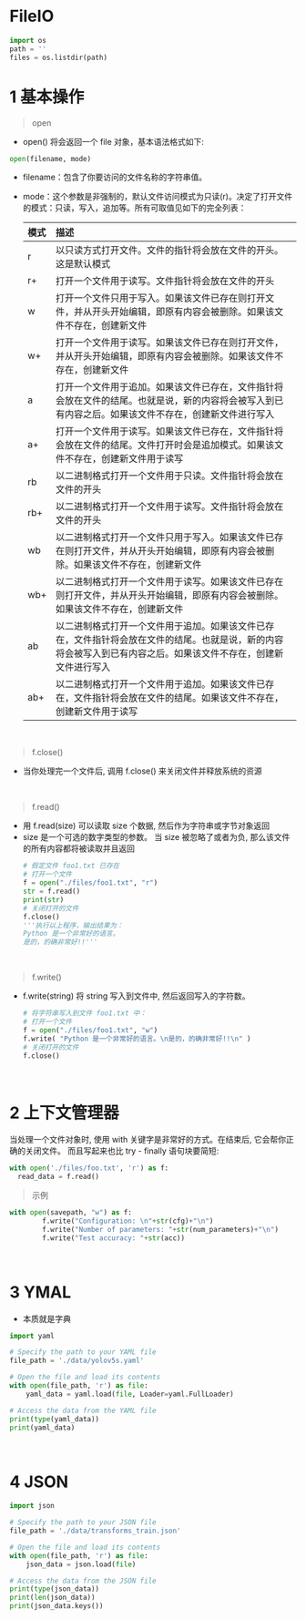 &emsp;
# FileIO

```py
import os
path = ''
files = os.listdir(path)
```


# 1 基本操作
>open
- open() 将会返回一个 file 对象，基本语法格式如下:
```python
open(filename, mode)
```
- filename：包含了你要访问的文件名称的字符串值。
- mode：这个参数是非强制的，默认文件访问模式为只读(r)。决定了打开文件的模式：只读，写入，追加等。所有可取值见如下的完全列表：


  模式	|描述
  :--|:--
  r	|以只读方式打开文件。文件的指针将会放在文件的开头。这是默认模式
  r+	|打开一个文件用于读写。文件指针将会放在文件的开头
  w	|打开一个文件只用于写入。如果该文件已存在则打开文件，并从开头开始编辑，即原有内容会被删除。如果该文件不存在，创建新文件
  w+	|打开一个文件用于读写。如果该文件已存在则打开文件，并从开头开始编辑，即原有内容会被删除。如果该文件不存在，创建新文件
  a	|打开一个文件用于追加。如果该文件已存在，文件指针将会放在文件的结尾。也就是说，新的内容将会被写入到已有内容之后。如果该文件不存在，创建新文件进行写入
  a+	|打开一个文件用于读写。如果该文件已存在，文件指针将会放在文件的结尾。文件打开时会是追加模式。如果该文件不存在，创建新文件用于读写
  rb	|以二进制格式打开一个文件用于只读。文件指针将会放在文件的开头
  rb+	|以二进制格式打开一个文件用于读写。文件指针将会放在文件的开头
  wb	|以二进制格式打开一个文件只用于写入。如果该文件已存在则打开文件，并从开头开始编辑，即原有内容会被删除。如果该文件不存在，创建新文件
  wb+	|以二进制格式打开一个文件用于读写。如果该文件已存在则打开文件，并从开头开始编辑，即原有内容会被删除。如果该文件不存在，创建新文件
  ab	|以二进制格式打开一个文件用于追加。如果该文件已存在，文件指针将会放在文件的结尾。也就是说，新的内容将会被写入到已有内容之后。如果该文件不存在，创建新文件进行写入
  ab+	|以二进制格式打开一个文件用于追加。如果该文件已存在，文件指针将会放在文件的结尾。如果该文件不存在，创建新文件用于读写


&emsp;
>f.close()
- 当你处理完一个文件后, 调用 f.close() 来关闭文件并释放系统的资源



&emsp;
>f.read()
- 用 f.read(size) 可以读取 size 个数据, 然后作为字符串或字节对象返回
- size 是一个可选的数字类型的参数。 当 size 被忽略了或者为负, 那么该文件的所有内容都将被读取并且返回
  ```python
  # 假定文件 foo1.txt 已存在
  # 打开一个文件
  f = open("./files/foo1.txt", "r")
  str = f.read()
  print(str)
  # 关闭打开的文件
  f.close()
  '''执行以上程序，输出结果为：
  Python 是一个非常好的语言。
  是的，的确非常好!!'''
  ```

&emsp;
>f.write()
- f.write(string) 将 string 写入到文件中, 然后返回写入的字符数。
  ```python
  # 将字符串写入到文件 foo1.txt 中：
  # 打开一个文件
  f = open("./files/foo1.txt", "w")
  f.write( "Python 是一个非常好的语言。\n是的，的确非常好!!\n" )
  # 关闭打开的文件
  f.close()
  ```


&emsp;
# 2 上下文管理器
当处理一个文件对象时, 使用 with 关键字是非常好的方式。在结束后, 它会帮你正确的关闭文件。 而且写起来也比 try - finally 语句块要简短:

```python
with open('./files/foo.txt', 'r') as f:
  read_data = f.read()
```

>示例
```python
with open(savepath, "w") as f:
        f.write("Configuration: \n"+str(cfg)+"\n")
        f.write("Number of parameters: "+str(num_parameters)+"\n")
        f.write("Test accuracy: "+str(acc))
```


&emsp;
# 3 YMAL
- 本质就是字典
```py
import yaml

# Specify the path to your YAML file
file_path = './data/yolov5s.yaml'

# Open the file and load its contents
with open(file_path, 'r') as file:
    yaml_data = yaml.load(file, Loader=yaml.FullLoader)

# Access the data from the YAML file
print(type(yaml_data))
print(yaml_data)
```


&emsp;
# 4 JSON

```py
import json

# Specify the path to your JSON file
file_path = './data/transforms_train.json'

# Open the file and load its contents
with open(file_path, 'r') as file:
    json_data = json.load(file)

# Access the data from the JSON file
print(type(json_data))
print(len(json_data))
print(json_data.keys())
```
